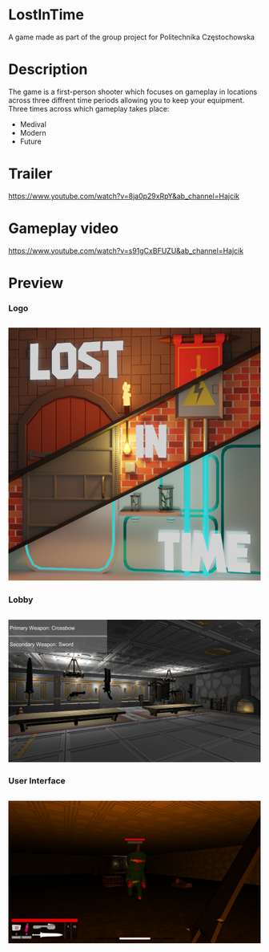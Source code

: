 # LostInTime
A game made as part of the group project for Politechnika Częstochowska

# Description
The game is a first-person shooter which focuses on gameplay in locations across three diffrent time periods allowing you to keep your equipment. 
Three times across which gameplay takes place:
* Medival
* Modern
* Future

# Trailer
https://www.youtube.com/watch?v=8ja0p29xRpY&ab_channel=Hajcik

# Gameplay video
https://www.youtube.com/watch?v=s91gCxBFUZU&ab_channel=Hajcik

# Preview

### Logo
![](Images/LOGO.png)
---

### Lobby
![](Images/Lobby.png)
---

### User Interface
![](Images/UI.png)
---
